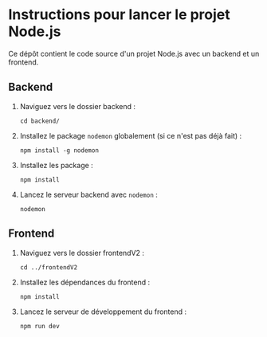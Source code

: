 # Instructions pour lancer le projet Node.js

Ce dépôt contient le code source d'un projet Node.js avec un backend et un frontend.

## Backend

1. Naviguez vers le dossier backend :
    ```
    cd backend/
    ```

2. Installez le package `nodemon` globalement (si ce n'est pas déjà fait) :
    ```
    npm install -g nodemon
    ```

3. Installez les package :
    ```
    npm install 
    ```

4. Lancez le serveur backend avec `nodemon` :
    ```
    nodemon
    ```

## Frontend

1. Naviguez vers le dossier frontendV2 :
    ```
    cd ../frontendV2
    ```

2. Installez les dépendances du frontend :
    ```
    npm install
    ```

3. Lancez le serveur de développement du frontend :
    ```
    npm run dev
    ```

